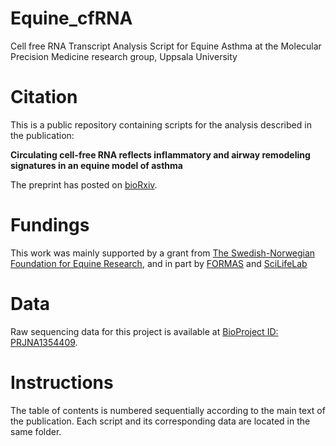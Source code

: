 # Equine_cfRNA
Cell free RNA Transcript Analysis Script for Equine Asthma at the Molecular Precision Medicine research group, Uppsala University

# Citation
This is a public repository containing scripts for the analysis described in the publication:

**Circulating cell-free RNA reflects inflammatory and airway remodeling signatures in an equine model of asthma**

The preprint has posted on [bioRxiv](https://www.biorxiv.org/content/10.1101/2025.10.25.684590v1).

# Fundings
This work was mainly supported by a grant from [The Swedish-Norwegian Foundation for Equine Research](https://hastforskning.se/in-english/#:~:text=The%20Swedish%2DNorwegian%20Foundation%20for,Read%20more), and in part by [FORMAS](https://formas.se) and [SciLifeLab](https://www.scilifelab.se)

# Data
Raw sequencing data for this project is available at [BioProject ID: PRJNA1354409](https://dataview.ncbi.nlm.nih.gov/object/PRJNA1354409). 

# Instructions
The table of contents is numbered sequentially according to the main text of the publication. Each script and its corresponding data are located in the same folder.
